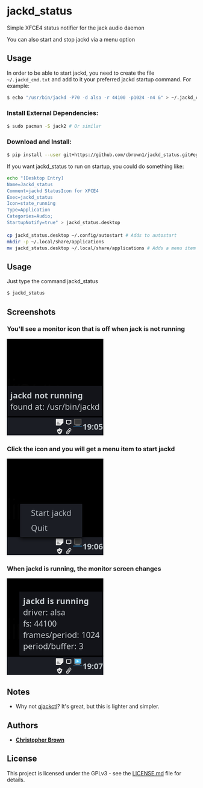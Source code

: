 # jackd_status

Simple XFCE4 status notifier for the jack audio daemon

You can also start and stop jackd via a menu option

## Usage

In order to be able to start jackd, you need to create the 
file `~/.jackd_cmd.txt` and add to it your preferred jackd 
startup command. For example:

```bash
$ echo "/usr/bin/jackd -P70 -d alsa -r 44100 -p1024 -n4 &" > ~/.jackd_cmd.txt

```


### Install External Dependencies:

```bash
$ sudo pacman -S jack2 # Or similar
```

### Download and Install:

```bash
$ pip install --user git+https://github.com/cbrown1/jackd_status.git#egg=jackd_status
```

If you want jackd_status to run on startup, you could do something like:

```bash
echo "[Desktop Entry]
Name=Jackd_status
Comment=jackd StatusIcon for XFCE4
Exec=jackd_status
Icon=state_running
Type=Application
Categories=Audio;
StartupNotify=true" > jackd_status.desktop

cp jackd_status.desktop ~/.config/autostart # Adds to autostart
mkdir -p ~/.local/share/applications
mv jackd_status.desktop ~/.local/share/applications # Adds a menu item to the Multimedia group
```


## Usage

Just type the command jackd_status

```bash
$ jackd_status

```

## Screenshots

### You'll see a monitor icon that is off when jack is not running

![Alt text](images/jack_status__not_running.png)

### Click the icon and you will get a menu item to start jackd

![Alt text](images/jack_status__not_running_menu.png)

### When jackd is running, the monitor screen changes

![Alt text](images/jack_status__running.png)


## Notes

- Why not [qjackctl](https://sourceforge.net/projects/qjackctl/)? It's great, but this is lighter and simpler.


## Authors

- [**Christopher Brown**](https://github.com/cbrown1)


## License

This project is licensed under the GPLv3 - see the [LICENSE.md](LICENSE.md) file for details.
